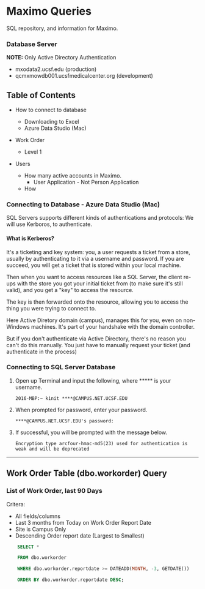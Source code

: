 # Maximo Queries

SQL repository, and information for Maximo.

### Database Server
**NOTE:** Only Active Directory Authentication

* mxodata2.ucsf.edu (production)
* qcmxmowdb001.ucsfmedicalcenter.org (development)


## Table of Contents

* How to connect to database
    * Downloading to Excel 
    * Azure Data Studio (Mac)

* Work Order
    * Level 1

* Users
    * How many active accounts in Maximo.
        * User Application - Not Person Application 
    * How 


### Connecting to Database - Azure Data Studio (Mac)

SQL Servers supports different kinds of authentications and protocols: We will use Kerboros, to authenticate.

#### What is Kerberos?

It's a ticketing and key system: you, a user requests a ticket from a store, usually by authenticating to it via a username and password. If you are succeed, you will get a ticket that is stored within your local machine.

Then when you want to access resources like a SQL Server, the client re-ups with the store you got your initial ticket from (to make sure it's still valid), and you get a "key" to access the resource.

The key is then forwarded onto the resource, allowing you to access the thing you were trying to connect to.

Here Active Diretory domain (campus), manages this for you, even on non-Windows machines. It's part of your handshake with the domain controller.

But if you don't authenticate via Active Directory, there's no reason you can't do this manually. You just have to manually request your ticket (and authenticate in the process)

### Connecting to SQL Server Database 

1. Open up Terminal and input the following, where ***** is your username.
    ```console
    2016-MBP:~ kinit ****@CAMPUS.NET.UCSF.EDU
    ```
2. When prompted for password, enter your password.
    ```console
    ****@CAMPUS.NET.UCSF.EDU's password:
    ```
3. If successful, you will be prompted with the message below.
    ```console
    Encryption type arcfour-hmac-md5(23) used for authentication is weak and will be deprecated
    ```

---

## Work Order Table (dbo.workorder) Query

### List of Work Order, last 90 Days
Critera:
* All fields/columns
* Last 3 months from Today on Work Order Report Date
* Site is Campus Only
* Descending Order report date (Largest to Smallest)

```sql
    SELECT * 

    FROM dbo.workorder

    WHERE dbo.workorder.reportdate >= DATEADD(MONTH, -3, GETDATE())

    ORDER BY dbo.workorder.reportdate DESC;
```